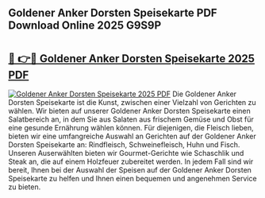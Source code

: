 ## Goldener Anker Dorsten Speisekarte PDF Download Online 2025 G9S9P

# <h2><a href="http://gcbng5.nevu.top/?p=Goldener+Anker+Dorsten+Speisekarte">🔗 👉🔴 Goldener Anker Dorsten Speisekarte 2025 PDF</a></h2>

[![Goldener Anker Dorsten Speisekarte 2025 PDF](https://i.imgur.com/dBaPXMq.png)](http://gcbng5.nevu.top/?p=Goldener+Anker+Dorsten+Speisekarte)
Die Goldener Anker Dorsten Speisekarte ist die Kunst, zwischen einer Vielzahl von Gerichten zu wählen. Wir bieten auf unserer Goldener Anker Dorsten Speisekarte einen Salatbereich an, in dem Sie aus Salaten aus frischem Gemüse und Obst für eine gesunde Ernährung wählen können. Für diejenigen, die Fleisch lieben, bieten wir eine umfangreiche Auswahl an Gerichten auf der Goldener Anker Dorsten Speisekarte an: Rindfleisch, Schweinefleisch, Huhn und Fisch. Unseren Auserwählten bieten wir Gourmet-Gerichte wie Schaschlik und Steak an, die auf einem Holzfeuer zubereitet werden. In jedem Fall sind wir bereit, Ihnen bei der Auswahl der Speisen auf der Goldener Anker Dorsten Speisekarte zu helfen und Ihnen einen bequemen und angenehmen Service zu bieten.
